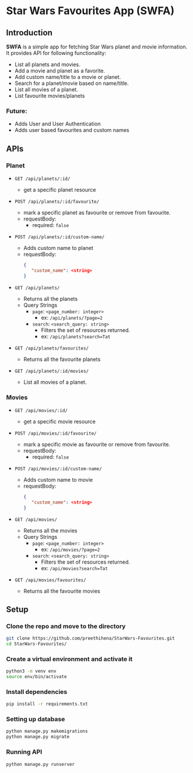 # Star Wars Favourites App (SWFA)
## Introduction

**SWFA** is a simple app for fetching Star Wars planet and movie information. It provides API for following functionality:
- List all planets and movies.
- Add a movie and planet as a favorite.
- Add custom name/title to a movie or planet.
- Search for a planet/movie based on name/title.
- List all movies of a planet.
- List favourite movies/planets

### Future:
- Adds User and User Authentication
- Adds user based favourites and custom names


## APIs
### Planet

- `GET /api/planets/:id/` 
  - get a specific planet resource

- `POST /api/planets/:id/favourite/`
  - mark a specific planet as favourite or remove from favourite.
  - requestBody:
      - required: `false`

- `POST /api/planets/:id/custom-name/`
  - Adds custom name to planet
  - requestBody:
     ```json
    {
        "custom_name": <string>
    }
     ```

- `GET /api/planets/`
  - Returns all the planets
  - Query Strings
    - `page`: `<page_number: integer>`
       - ex: `/api/planets/?page=2` 
    - `search`: `<search_query: string>`
       - Filters the set of resources returned.
       - ex: `/api/planets?search=Tat`

- `GET /api/planets/favourites/`
  - Returns all the favourite planets

- `GET /api/planets/:id/movies/`
  - List all movies of a planet.

### Movies

- `GET /api/movies/:id/` 
  - get a specific movie resource

- `POST /api/movies/:id/favourite/`
  - mark a specific movie as favourite or remove from favourite.
  - requestBody:
      - required: `false`

- `POST /api/movies/:id/custom-name/`
  - Adds custom name to movie
  - requestBody:
     ```json
    {
        "custom_name": <string>
    }
     ```

- `GET /api/movies/`
  - Returns all the movies
  - Query Strings
    - `page`: `<page_number: integer>`
       - ex: `/api/movies/?page=2` 
    - `search`: `<search_query: string>`
       - Filters the set of resources returned.
       - ex: `/api/movies?search=Tat`

- `GET /api/movies/favourites/`
  - Returns all the favourite movies

## Setup

### Clone the repo and move to the directory
```bash
git clone https://github.com/preethihena/StarWars-Favourites.git
cd StarWars-Favourites/
```

### Create a virtual environment and activate it
```bash
python3 -m venv env
source env/bin/activate
```

### Install dependencies
```bash
pip install -r requirements.txt
```

### Setting up database
```bash
python manage.py makemigrations
python manage.py migrate
```

### Running API
```bash
python manage.py runserver
```